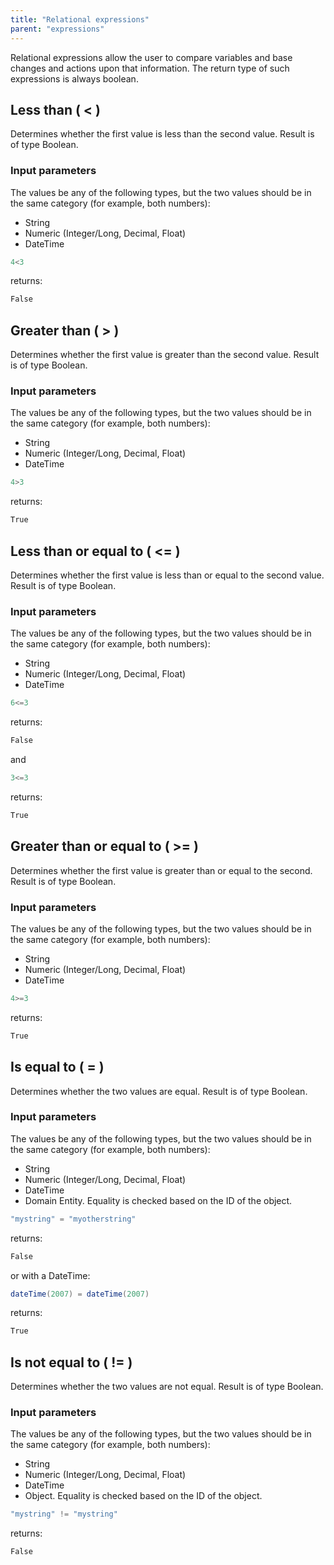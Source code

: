 ```yaml
---
title: "Relational expressions"
parent: "expressions"
---
```

Relational expressions allow the user to compare variables and base changes and actions upon that information. The return type of such expressions is always boolean.

## Less than ( < )

Determines whether the first value is less than the second value.
Result is of type Boolean.

### Input parameters

The values be any of the following types, but the two values should be in the same category (for example, both numbers):

*   String
*   Numeric (Integer/Long, Decimal, Float)
*   DateTime

```java
4<3
```

returns:

```java
False
```
## Greater than ( > )

Determines whether the first value is greater than the second value.
Result is of type Boolean.

### Input parameters

The values be any of the following types, but the two values should be in the same category (for example, both numbers):

*   String
*   Numeric (Integer/Long, Decimal, Float)
*   DateTime

```java
4>3
```

returns:

```java
True
```
## Less than or equal to ( <= )

Determines whether the first value is less than or equal to the second value.
Result is of type Boolean.

### Input parameters

The values be any of the following types, but the two values should be in the same category (for example, both numbers):

*   String
*   Numeric (Integer/Long, Decimal, Float)
*   DateTime

```java
6<=3
```

returns:

```java
False
```

and

```java
3<=3
```

returns:

```java
True
```

## Greater than or equal to ( >= )

Determines whether the first value is greater than or equal to the second.
Result is of type Boolean. 

### Input parameters

The values be any of the following types, but the two values should be in the same category (for example, both numbers):

*   String
*   Numeric (Integer/Long, Decimal, Float)
*   DateTime

```java
4>=3
```

returns:

```java
True
```

## Is equal to ( = )

Determines whether the two values are equal.
Result is of type Boolean.

### Input parameters

The values be any of the following types, but the two values should be in the same category (for example, both numbers):

*   String
*   Numeric (Integer/Long, Decimal, Float)
*   DateTime
*   Domain Entity. Equality is checked based on the ID of the object.

```java
"mystring" = "myotherstring"
```

returns:

```java
False
```

or with a DateTime:

```java
dateTime(2007) = dateTime(2007)
```

returns:

```java
True
```

## Is not equal to ( != )

Determines whether the two values are not equal.
Result is of type Boolean.

### Input parameters

The values be any of the following types, but the two values should be in the same category (for example, both numbers):

*   String
*   Numeric (Integer/Long, Decimal, Float)
*   DateTime
*   Object. Equality is checked based on the ID of the object.

```java
"mystring" != "mystring"
```

returns:

```java
False
```
